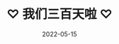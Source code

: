 ---
title: ♡ 我们三百天啦 ♡
date: 2022-05-15
cover_image: https://ritie-jonie-1312559530.cos.ap-nanjing.myqcloud.com/posts/20220515-300DaysAnni.png
cover_image_alt: Third Hundred Days
categories: Anniversary
---
